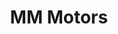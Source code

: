 ---
title: "MM Motors"
url: /karachi/mm-motors-marston-rd-preedy-quarters-karachi-karachi-city-sindh/
shop: car repair
---